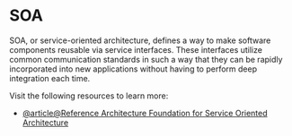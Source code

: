 # SOA

SOA, or service-oriented architecture, defines a way to make software components reusable via service interfaces. These interfaces utilize common communication standards in such a way that they can be rapidly incorporated into new applications without having to perform deep integration each time.

Visit the following resources to learn more:

- [@article@Reference Architecture Foundation for Service Oriented Architecture](http://docs.oasis-open.org/soa-rm/soa-ra/v1.0/soa-ra.html)
